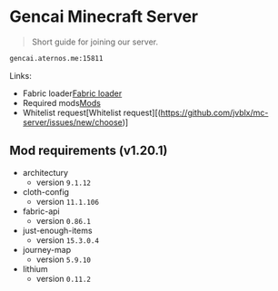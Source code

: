 # Gencai Minecraft Server
> Short guide for joining our server.
```sh
gencai.aternos.me:15811
```

Links:
* Fabric loader[Fabric loader](https://fabricmc.net)
* Required mods[Mods](mods)
* Whitelist request[Whitelist request][(https://github.com/jvblx/mc-server/issues/new/choose)]

## Mod requirements (v1.20.1)

* architectury
    * version `9.1.12`
* cloth-config
    * version `11.1.106`
* fabric-api
    * version `0.86.1`
* just-enough-items
    * version `15.3.0.4`
* journey-map
    * version `5.9.10`
* lithium
    * version `0.11.2`

